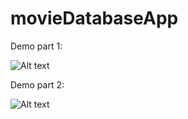 # movieDatabaseApp
Demo part 1: 

![Alt text](/demo/movieDemo01.gif?raw=true "movieDemo01")


Demo part 2: 

![Alt text](/demo/movieDemo02.gif?raw=true "movieDemo01")




